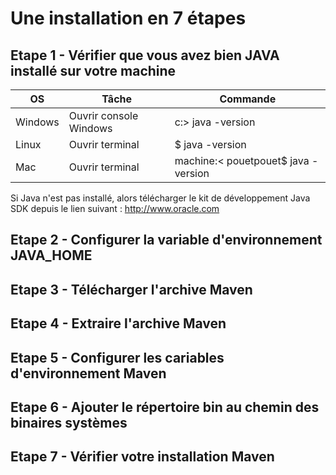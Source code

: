 # Une installation en 7 étapes

## Etape 1 - Vérifier que vous avez bien JAVA installé sur votre machine

| OS      | Tâche                  | Commande                        |
|---------|------------------------|---------------------------------|
| Windows | Ouvrir console Windows | c:\> java -version              |
| Linux   | Ouvrir terminal        | $ java -version                 |
| Mac     | Ouvrir terminal        | machine:< pouetpouet$ java -version |

Si Java n'est pas installé, alors télécharger le kit de développement Java SDK depuis le lien suivant : http://www.oracle.com

## Etape 2 - Configurer la variable d'environnement JAVA_HOME


## Etape 3 - Télécharger l'archive Maven

## Etape 4 - Extraire l'archive Maven

## Etape 5 - Configurer les cariables d'environnement Maven

## Etape 6 - Ajouter le répertoire bin au chemin des binaires systèmes

## Etape 7 - Vérifier votre installation Maven
